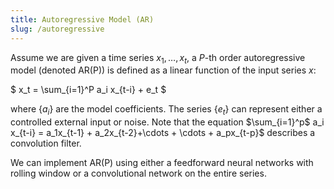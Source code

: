 ```yaml
---
title: Autoregressive Model (AR)
slug: /autoregressive
---
```


Assume we are given a time series $x_1,\ldots,x_t$, a $P$-th order autoregressive model (denoted AR(P)) is defined as a linear function of the input series $x$:

$
x_t = \sum_{i=1}^P a_i x_{t-i} + e_t
$

where $\{a_i\}$ are the model coefficients. The series $\{e_t\}$ can represent either a controlled external input or noise. Note that the equation $\sum_{i=1}^p$ a_i x_{t-i} = a_1x_{t-1} + a_2x_{t-2}+\cdots + \cdots + a_px_{t-p}$ describes a convolution filter.

We can implement AR(P) using either a feedforward neural networks with rolling window or a  convolutional network on the entire series.
